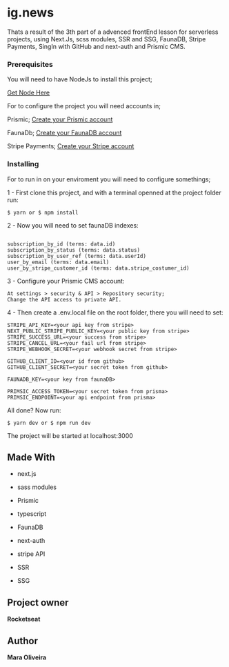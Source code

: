 # ig.news

Thats a result of the 3th part of a advenced frontEnd lesson for serverless projects, using Next.Js, scss modules, SSR and SSG, FaunaDB, Stripe Payments, SingIn with GitHub and next-auth and Prismic CMS.

### Prerequisites

You will need to have NodeJs to install this project;

[Get Node Here](https://nodejs.org/en/)

For to configure the project you will need accounts in;

Prismic;
[Create your Prismic account](https://prismic.io/)

FaunaDb;
[Create your FaunaDB account](https://fauna.com/)

Stripe Payments;
[Create your Stripe account](https://stripe.com/)

### Installing

For to run in on your enviroment you will need to configure somethings;

1 - First clone this project, and with a terminal openned at the project folder run:

```
$ yarn or $ npm install
```

2 - Now you will need to set faunaDB indexes:

```

subscription_by_id (terms: data.id)
subscription_by_status (terms: data.status)
subscription_by_user_ref (terms: data.userId)
user_by_email (terms: data.email)
user_by_stripe_customer_id (terms: data.stripe_costumer_id)

```

3 - Configure your Prismic CMS account:

```
At settings > security & API > Repository security;
Change the API access to private API.

```

4 - Then create a .env.local file on the root folder, there you will need to set:

```
STRIPE_API_KEY=<your api key from stripe>
NEXT_PUBLIC_STRIPE_PUBLIC_KEY=<your public key from stripe>
STRIPE_SUCCESS_URL=<your success from stripe>
STRIPE_CANCEL_URL=<your fail url from stripe>
STRIPE_WEBHOOK_SECRET=<your webhook secret from stripe>

GITHUB_CLIENT_ID=<your id from github>
GITHUB_CLIENT_SECRET=<your secret token from github>

FAUNADB_KEY=<your key from faunaDB>

PRIMSIC_ACCESS_TOKEN=<your secret token from prisma>
PRIMSIC_ENDPOINT=<your api endpoint from prisma>
```

All done? Now run:

```
$ yarn dev or $ npm run dev
```

The project will be started at localhost:3000

## Made With

- next.js
- sass modules
- Prismic
- typescript
- FaunaDB
- next-auth
- stripe API

- SSR
- SSG

## Project owner

**Rocketseat**

## Author

**Mara Oliveira**
